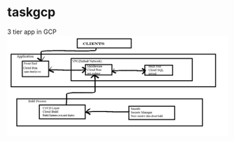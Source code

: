 # taskgcp
3 tier app in GCP 
![3 tier app](https://github.com/NagaMani894/taskgcp/blob/main/Three-tire-diagram.png)
